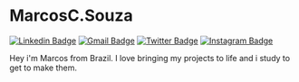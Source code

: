 # MarcosC.Souza

[![Linkedin Badge](https://img.shields.io/badge/-Marcos%20C.Souza-1199cc?style=flat-square&labelColor=6633cc&logo=linkedin&logoColor=white&link=https://www.linkedin.com/in/marcos-c-souza-596659197/)](https://www.linkedin.com/in/marcos-c-souza-596659197/) 
[![Gmail Badge](https://img.shields.io/badge/-marcos.c4051@gmail.com-1199cc?style=flat-square&labelColor=6633cc&logo=Gmail&logoColor=white&link=marcos.c4051@gmail.com)](mailto:marcos.c4051f@gmail.com)
[![Twitter Badge](https://img.shields.io/badge/-@mark__co3lho-1199cc?style=flat-square&labelColor=6633cc&logo=twitter&logoColor=white&link=https://twitter.com/dieegosf)](https://twitter.com/mark_co3lho) 
[![Instagram Badge](https://img.shields.io/badge/-marcos__cs__-1199cc?style=flat-square&labelColor=6633cc&logo=instagram&logoColor=white&link=https://twitter.com/dieegosf)](https://twitter.com/mark_co3lho) 


Hey i'm Marcos from Brazil. 
I love bringing my projects to life and i study to get to make them. 
